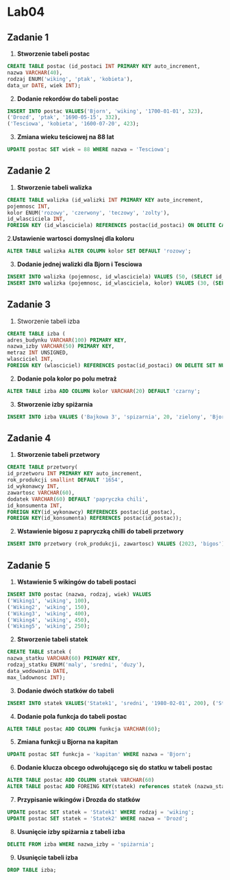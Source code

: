 # Lab04
## Zadanie 1
1. **Stworzenie tabeli postac**
```sql
CREATE TABLE postac (id_postaci INT PRIMARY KEY auto_increment,
nazwa VARCHAR(40),
rodzaj ENUM('wiking', 'ptak', 'kobieta'),
data_ur DATE, wiek INT);
```
2. **Dodanie rekordów do tabeli postac**
```sql
INSERT INTO postac VALUES('Bjorn', 'wiking', '1700-01-01', 323),
('Drozd', 'ptak', '1690-05-15', 332),
('Tesciowa', 'kobieta', '1600-07-20', 423);
```
3. **Zmiana wieku teściowej na 88 lat**
```sql
UPDATE postac SET wiek = 88 WHERE nazwa = 'Tesciowa';
```
## Zadanie 2
1. **Stworzenie tabeli walizka**
```sql
CREATE TABLE walizka (id_walizki INT PRIMARY KEY auto_increment,
pojemnosc INT,
kolor ENUM('rozowy', 'czerwony', 'teczowy', 'zolty'),
id_wlasciciela INT,
FOREIGN KEY (id_wlasciciela) REFERENCES postac(id_postaci) ON DELETE CASCADE);
```
2.**Ustawienie wartosci domyslnej dla koloru**
```sql
ALTER TABLE walizka ALTER COLUMN kolor SET DEFAULT 'rozowy';
```
3. **Dodanie jednej walizki dla Bjorn i Tesciowa**
```sql
INSERT INTO walizka (pojemnosc, id_wlasciciela) VALUES (50, (SELECT id_postaci FROM postac WHERE nazwa = 'Bjorn'));
INSERT INTO walizka (pojemnosc, id_wlasciciela, kolor) VALUES (30, (SELECT id_postaci FROM postac WHERE nazwa = 'Tesciowa'), 'czerwony');
```
## Zadanie 3
1. Stworzenie tabeli izba
```sql
CREATE TABLE izba (
adres_budynku VARCHAR(100) PRIMARY KEY,
nazwa_izby VARCHAR(50) PRIMARY KEY,
metraz INT UNSIGNED,
wlasciciel INT,
FOREIGN KEY (wlasciciel) REFERENCES postac(id_postaci) ON DELETE SET NULL);
```
2. **Dodanie pola kolor po polu metraż**
```sql
ALTER TABLE izba ADD COLUMN kolor VARCHAR(20) DEFAULT 'czarny';
```
3. **Stworzenie izby spiżarnia**
```sql
INSERT INTO izba VALUES ('Bajkowa 3', 'spizarnia', 20, 'zielony', 'Bjorn');
```
## Zadanie 4
1. **Stworzenie tabeli przetwory**
```sql
CREATE TABLE przetwory(
id_przetworu INT PRIMARY KEY auto_increment,
rok_produkcji smallint DEFAULT '1654',
id_wykonawcy INT,
zawartosc VARCHAR(60),
dodatek VARCHAR(60) DEFAULT 'papryczka chili',
id_konsumenta INT,
FOREIGN KEY(id_wykonawcy) REFERENCES postac(id_postac),
FOREIGN KEY(id_konsumenta) REFERENCES postac(id_postac));
```
2. **Wstawienie bigosu z papryczką chilli do tabeli przetwory**
```sql
INSERT INTO przetwory (rok_produkcji, zawartosc) VALUES (2023, 'bigos');
```
## Zadanie 5
1. **Wstawienie 5 wikingów do tabeli postaci**
```sql
INSERT INTO postac (nazwa, rodzaj, wiek) VALUES
('Wiking1', 'wiking', 100),
('Wiking2', 'wiking', 150),
('Wiking3', 'wiking', 400),
('Wiking4', 'wiking', 450),
('Wiking5', 'wiking', 250);
```
2. **Stworzenie tabeli statek**
```sql
CREATE TABLE statek (
nazwa_statku VARCHAR(60) PRIMARY KEY,
rodzaj_statku ENUM('maly', 'sredni', 'duzy'),
data_wodowania DATE,
max_ladownosc INT);
```
3. **Dodanie dwóch statków do tabeli**
```sql
INSERT INTO statek VALUES('Statek1', 'sredni', '1980-02-01', 200), ('Statek2', 'duzy', '1980-01-15', 600)
```
4. **Dodanie pola funkcja do tabeli postac**
```sql
ALTER TABLE postac ADD COLUMN funkcja VARCHAR(60);
```
5. **Zmiana funkcji u Bjorna na kapitan**
```sql
UPDATE postac SET funkcja = 'kapitan' WHERE nazwa = 'Bjorn';
```
6. **Dodanie klucza obcego odwołującego się do statku w tabeli postac**
```sql
ALTER TABLE postac ADD COLUMN statek VARCHAR(60)
ALTER TABLE postac ADD FOREING KEY(statek) references statek (nazwa_statku);
```
7. **Przypisanie wikingów i Drozda do statków**
```sql
UPDATE postac SET statek = 'Statek1' WHERE rodzaj = 'wiking';
UPDATE postac SET statek = 'Statek2' WHERE nazwa = 'Drozd';
```
8. **Usunięcie izby spiżarnia z tabeli izba**
```sql
DELETE FROM izba WHERE nazwa_izby = 'spiżarnia';
```
9. **Usunięcie tabeli izba**
```sql
DROP TABLE izba;
```
